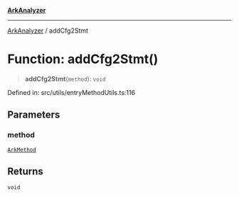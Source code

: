 [**ArkAnalyzer**](../README.md)

***

[ArkAnalyzer](../globals.md) / addCfg2Stmt

# Function: addCfg2Stmt()

> **addCfg2Stmt**(`method`): `void`

Defined in: src/utils/entryMethodUtils.ts:116

## Parameters

### method

[`ArkMethod`](../classes/ArkMethod.md)

## Returns

`void`
